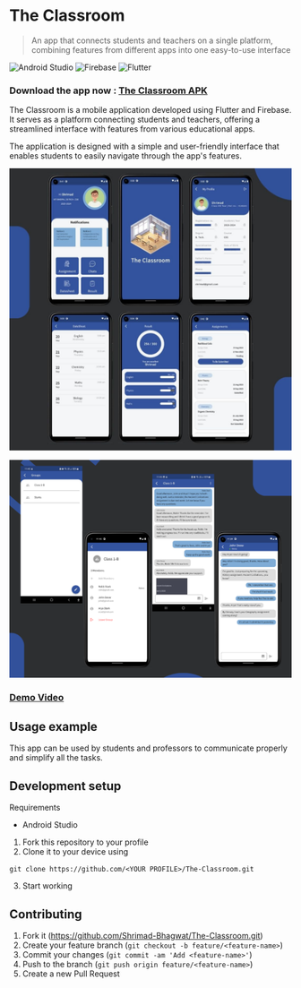 # The Classroom
> An app that connects students and teachers on a single platform, combining features
from different apps into one easy-to-use interface

![Android Studio](https://img.shields.io/badge/Android%20Studio-3DDC84.svg?style=for-the-badge&logo=android-studio&logoColor=white) ![Firebase](https://img.shields.io/badge/firebase-%23039BE5.svg?style=for-the-badge&logo=firebase) ![Flutter](https://img.shields.io/badge/Flutter-%2302569B.svg?style=for-the-badge&logo=Flutter&logoColor=white)

### Download the app now  :  [The Classroom APK](https://github.com/Shrimad-Bhagwat/The-Classroom/releases/download/v1.0.0/the_classroom.apk)

The Classroom is a mobile application developed using Flutter and Firebase. It serves as a platform connecting students and teachers, offering a streamlined interface with features from various educational apps.

The application is designed with a simple and user-friendly interface that enables students to easily navigate through the app's features. 

![The Classroom](./images/mockup.jpg)

![The Classroom](./images/the_classroom_mockup_2.png)

### [Demo Video](https://youtu.be/GHizCVvIlr4)

## Usage example

This app can be used by students and professors to communicate properly and simplify all the tasks.

## Development setup

Requirements 
- Android Studio 

1. Fork this repository to your profile
2. Clone it to your device using

```
git clone https://github.com/<YOUR PROFILE>/The-Classroom.git
```
3. Start working 


## Contributing

1. Fork it (<https://github.com/Shrimad-Bhagwat/The-Classroom.git>)
2. Create your feature branch (`git checkout -b feature/<feature-name>`)
3. Commit your changes (`git commit -am 'Add <feature-name>'`)
4. Push to the branch (`git push origin feature/<feature-name>`)
5. Create a new Pull Request

